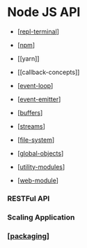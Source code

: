 # Node JS API

- [[repl-terminal]]
- [[npm]]
- [[yarn]]
- [[callback-concepts]]

- [[event-loop]]
- [[event-emitter]]
- [[buffers]]
- [[streams]]
- [[file-system]]
- [[global-objects]]
- [[utility-modules]]
- [[web-module]]

### RESTFul API

### Scaling Application

### [[packaging]]

[//begin]: # "Autogenerated link references for markdown compatibility"
[repl-terminal]: repl-terminal "REPL Terminal"
[npm]: npm "NPM"
[event-loop]: event-loop "Event loop"
[event-emitter]: event-emitter "Event Emitter"
[buffers]: buffers "Buffers"
[streams]: streams "Streams"
[file-system]: file-system "File System"
[global-objects]: global-objects "Global Objects"
[utility-modules]: utility-modules "Utility Modules"
[web-module]: web-module "Web Module"
[packaging]: packaging "Packaging"
[//end]: # "Autogenerated link references"
